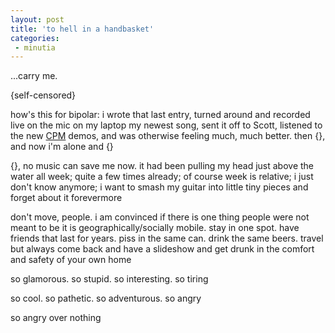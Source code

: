 ```yaml
---
layout: post
title: 'to hell in a handbasket'
categories:
 - minutia
---
```


...carry me.
 

 {self-censored}


how's this for bipolar: i wrote that last entry, turned around and recorded live on the mic on my laptop my newest song, sent it off to Scott, listened to the new <a href="http://www.christianpornmachine.com">CPM</a> demos, and was otherwise feeling much, much better. then {}, and now i'm alone and {}



{}, no music can save me now. it had been pulling my head just above the water all week; quite a few times already; of course week is relative; i just don't know anymore; i want to smash my guitar into little tiny pieces and forget about it forevermore



don't move, people. i am convinced if there is one thing people were not meant to be it is geographically/socially mobile. stay in one spot. have friends that last for years. piss in the same can. drink the same beers. travel but always come back and have a slideshow and get drunk in the comfort and safety of your own home



so glamorous. so stupid. so interesting. so tiring



so cool. so pathetic. so adventurous. so angry



so angry over nothing